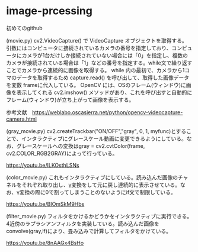 # image-prcessing
初めてのgithub

(movie.py)
cv2.VideoCapture() で VideoCapture オブジェクトを取得する。 引数にはコンピュータに接続されているカメラの番号を指定しており、コンピュータにカメラが1台だけしか接続されていない場合には「0」を指定し、複数のカメラが接続されている場合は「1」などの番号を指定する。while文で繰り返すことでカメラから連続的に画像を取得する。 while 内の最初で、カメラから1コマのデータを取得するため capture.read() を呼び出して、取得した画像データを変数 frameに代入している。
OpenCV には、OSのフレーム(ウィンドウ)に画像を表示してくれる cv2.imshow() メソッドがあり、これを呼び出すと自動的にフレーム(ウィンドウ)が立ち上がって画像を表示する。

参考文献　https://weblabo.oscasierra.net/python/opencv-videocapture-camera.html

(gray_movie.py)
cv2.createTrackbar("ON/OFF","gray", 0, 1, myfunc)とすることで、インタラクティブにグレースケール動画に変更できるようにしている。なお、グレースケールへの変換はgray = cv2.cvtColor(frame, cv2.COLOR_RGB2GRAY)によって行っている。

https://youtu.be/ILKOsthLSNs


(color_movie.py)
これもインタラクティブにしている。読み込んだ画像のチャネルをそれぞれ取り出し、γ変換をして元に戻し連続的に表示させている。なお、γ変換の際に0で割ってしまうことのないようにif文で制限している。

https://youtu.be/BIOmSkM9Hbs


(filter_movie.py)
フィルタをかけるかどうかをインタラクティブに実行できる。4近傍のラプラシアンフィルタを実装している。読み込んだ画像をconvolve(gray,lf)により、畳み込みで計算してフィルタをかけている。

https://youtu.be/8nAAGx4BsHo
